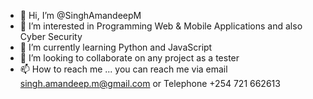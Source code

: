 - 👋 Hi, I’m @SinghAmandeepM
- 👀 I’m interested in Programming Web & Mobile Applications and also Cyber Security
- 🌱 I’m currently learning Python and JavaScript
- 💞️ I’m looking to collaborate on any project as a tester
- 📫 How to reach me ... you can reach me via email singh.amandeep.m@gmail.com or Telephone +254 721 662613

<!---
SinghAmandeepM/SinghAmandeepM is a ✨ special ✨ repository because its `README.md` (this file) appears on your GitHub profile.
You can click the Preview link to take a look at your changes.
--->
